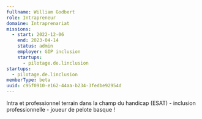 ```yaml
---
fullname: William Godbert
role: Intrapreneur
domaine: Intraprenariat
missions:
  - start: 2022-12-06
    end: 2023-04-14
    status: admin
    employer: GIP inclusion
    startups:
      - pilotage.de.linclusion
startups:
  - pilotage.de.linclusion
memberType: beta
uuid: c95f0910-e162-44aa-b234-3fedbe92954d
---
```

Intra et professionnel terrain dans la champ du handicap (ESAT) - inclusion professionnelle - joueur de pelote basque !